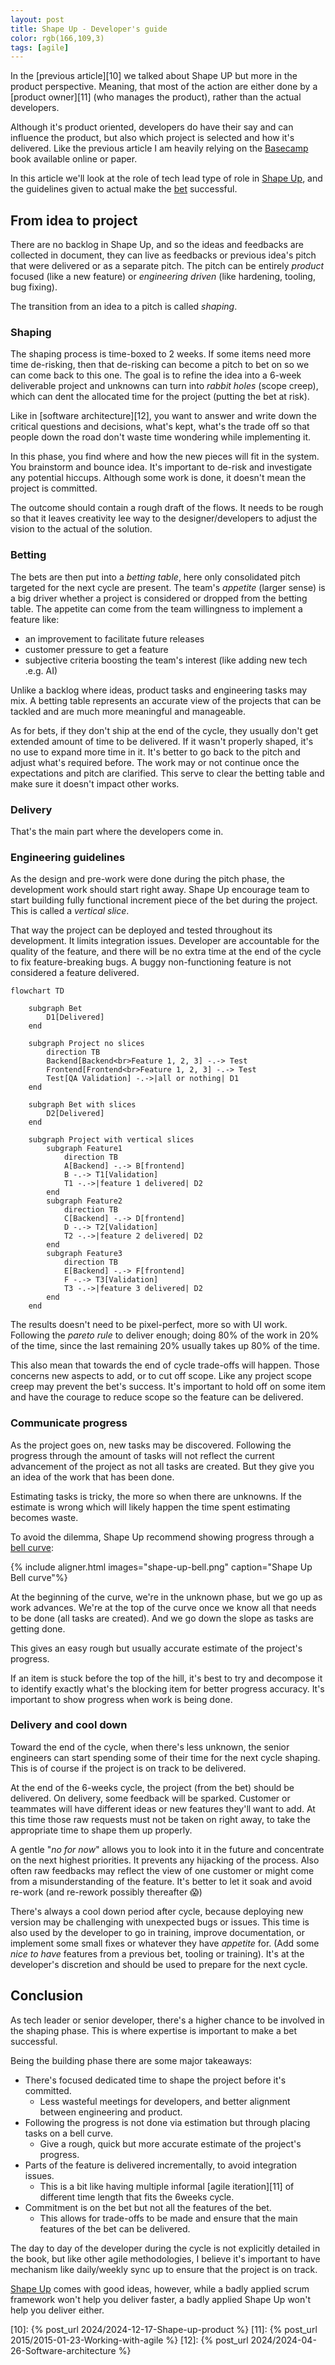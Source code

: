 ```yaml
---
layout: post
title: Shape Up - Developer's guide
color: rgb(166,109,3)
tags: [agile]
---
```


In the [previous article][10] we talked about Shape UP but more in the product perspective.
Meaning, that most of the action are either done by a [product owner][11] (who manages the product),
rather than the actual developers.

Although it's product oriented, developers do have their say and can influence the product,
but also which project is selected and how it's delivered.
Like the previous article I am heavily relying on the [Basecamp][1] book available online or paper.

In this article we'll look at the role of tech lead type of role in [Shape Up][1],
and the guidelines given to actual make the [bet][1] successful.

## From idea to project

There are no backlog in Shape Up, and so the ideas and feedbacks are collected in document,
they can live as feedbacks or previous idea's pitch that were delivered or as a separate pitch.
The pitch can be entirely _product_ focused (like a new feature) or _engineering driven_ (like hardening, tooling, bug
fixing).

The transition from an idea to a pitch is called _shaping_.

### Shaping

The shaping process is time-boxed to 2 weeks.
If some items need more time de-risking, then that de-risking can become a pitch to bet on so we can come back to this one.
The goal is to refine the idea into a 6-week deliverable project and unknowns can turn into _rabbit holes_ (scope creep),
which can dent the allocated time for the project (putting the bet at risk).

Like in [software architecture][12], you want to answer and write down the critical questions and decisions, 
what's kept, what's the trade off so that people down the road don't waste time wondering while implementing it.

In this phase, you find where and how the new pieces will fit in the system. You brainstorm and bounce idea.
It's important to de-risk and investigate any potential hiccups.
Although some work is done, it doesn't mean the project is committed.

The outcome should contain a rough draft of the flows. 
It needs to be rough so that it leaves creativity lee way to the designer/developers to adjust the vision
to the actual of the solution.

### Betting

The bets are then put into a _betting table_, here only consolidated pitch targeted for the next cycle are present.
The team's _appetite_ (larger sense) is a big driver whether a project is considered or dropped from the betting table.
The appetite can come from the team willingness to implement a feature like:
- an improvement to facilitate future releases
- customer pressure to get a feature
- subjective criteria boosting the team's interest (like adding new tech .e.g. AI)

Unlike a backlog where ideas, product tasks and engineering tasks may mix.
A betting table represents an accurate view of the projects that can be tackled and are much more meaningful and
manageable.

As for bets, if they don't ship at the end of the cycle, they usually don't get extended amount of time to be delivered.
If it wasn't properly shaped, it's no use to expand more time in it. It's better to go back to the pitch and adjust
what's required before. The work may or not continue once the expectations and pitch are clarified.
This serve to clear the betting table and make sure it doesn't impact other works.

### Delivery

That's the main part where the developers come in.

### Engineering guidelines

As the design and pre-work were done during the pitch phase, the development work should start right away.
Shape Up encourage team to start building fully functional increment piece of the bet during the project.
This is called a _vertical slice_.

That way the project can be deployed and tested throughout its development. It limits integration issues. 
Developer are accountable for the quality of the feature, 
and there will be no extra time at the end of the cycle to fix feature-breaking bugs. 
A buggy non-functioning feature is not considered a feature delivered.

```mermaid
flowchart TD

    subgraph Bet
        D1[Delivered]
    end    

    subgraph Project no slices
        direction TB
        Backend[Backend<br>Feature 1, 2, 3] -.-> Test
        Frontend[Frontend<br>Feature 1, 2, 3] -.-> Test
        Test[QA Validation] -.->|all or nothing| D1
    end

    subgraph Bet with slices
        D2[Delivered]
    end    

    subgraph Project with vertical slices
        subgraph Feature1
            direction TB
            A[Backend] -.-> B[frontend]
            B -.-> T1[Validation]
            T1 -.->|feature 1 delivered| D2
        end
        subgraph Feature2
            direction TB
            C[Backend] -.-> D[frontend]
            D -.-> T2[Validation]
            T2 -.->|feature 2 delivered| D2
        end
        subgraph Feature3
            direction TB
            E[Backend] -.-> F[frontend]
            F -.-> T3[Validation]
            T3 -.->|feature 3 delivered| D2
        end
    end
```

The results doesn't need to be pixel-perfect, more so with UI work. 
Following the _pareto rule_ to deliver enough;
doing 80% of the work in 20% of the time, since the last remaining 20% usually takes up 80% of the time.

This also mean that towards the end of cycle trade-offs will happen. 
Those concerns new aspects to add, or to cut off scope. 
Like any project scope creep may prevent the bet's success. 
It's important to hold off on some item and have the courage to reduce scope so the feature can be delivered.

### Communicate progress

As the project goes on, new tasks may be discovered.
Following the progress through the amount of tasks will not reflect the current advancement of the project as not all
tasks are created.
But they give you an idea of the work that has been done.

Estimating tasks is tricky, the more so when there are unknowns.
If the estimate is wrong which will likely happen the time spent estimating becomes waste.

To avoid the dilemma, Shape Up recommend showing progress through a [bell curve][2]:

{% include aligner.html images="shape-up-bell.png" caption="Shape Up Bell curve"%}

At the beginning of the curve, we're in the unknown phase, but we go up as work advances.
We're at the top of the curve once we know all that needs to be done (all tasks are created).
And we go down the slope as tasks are getting done.

This gives an easy rough but usually accurate estimate of the project's progress.

If an item is stuck before the top of the hill, it's best to try and decompose it to identify exactly what's the
blocking item for better progress accuracy. It's important to show progress when work is being done.

### Delivery and cool down

Toward the end of the cycle, when there's less unknown, 
the senior engineers can start spending some of their time for the next cycle shaping.
This is of course if the project is on track to be delivered.

At the end of the 6-weeks cycle, the project (from the bet) should be delivered.
On delivery, some feedback will be sparked. 
Customer or teammates will have different ideas or new features they'll want to add.
At this time those raw requests must not be taken on right away, to take the appropriate time to shape them up properly.

A gentle "_no for now_" allows you to look into it in the future and concentrate on the next highest priorities. 
It prevents any hijacking of the process.
Also often raw feedbacks may reflect the view of one customer or might come from a misunderstanding of the feature. It's
better to let it soak and avoid re-work (and re-rework possibly thereafter 😱)

There's always a cool down period after cycle, 
because deploying new version may be challenging with unexpected bugs or issues.
This time is also used by the developer to go in training, improve documentation,
or implement some small fixes or whatever they have _appetite_ for. 
(Add some _nice to have_ features from a previous bet, tooling or training). 
It's at the developer's discretion and should be used to prepare for the next cycle.

## Conclusion

As tech leader or senior developer, there's a higher chance to be involved in the shaping phase.
This is where expertise is important to make a bet successful.

Being the building phase there are some major takeaways:
- There's focused dedicated time to shape the project before it's committed.
  - Less wasteful meetings for developers, and better alignment between engineering and product.
- Following the progress is not done via estimation but through placing tasks on a bell curve.
  - Give a rough, quick but more accurate estimate of the project's progress.
- Parts of the feature is delivered incrementally, to avoid integration issues.
  - This is a bit like having multiple informal [agile iteration][11] of different time length that fits the 6weeks cycle.
- Commitment is on the bet but not all the features of the bet.
  - This allows for trade-offs to be made and ensure that the main features of the bet can be delivered.

The day to day of the developer during the cycle is not explicitly detailed in the book,
but like other agile methodologies, I believe it's important to have mechanism like daily/weekly sync up to ensure
that the project is on track.

[Shape Up][1] comes with good ideas, however, while a badly applied scrum framework won't help you deliver faster,
a badly applied Shape Up won't help you deliver either.


[1]: https://basecamp.com/shapeup
[2]: https://basecamp.com/shapeup/3.4-chapter-13
[10]: {% post_url 2024/2024-12-17-Shape-up-product %}
[11]: {% post_url 2015/2015-01-23-Working-with-agile %}
[12]: {% post_url 2024/2024-04-26-Software-architecture %}
